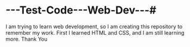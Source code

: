 # ---Test-Code---Web-Dev---#
I am trying to learn web development, so I am creating this repository to remember my work.
First I learned HTML and CSS, and I am still learning more.
Thank You